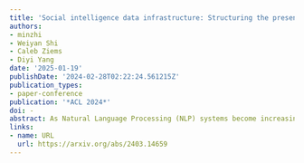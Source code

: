 ```yaml
---
title: 'Social intelligence data infrastructure: Structuring the present and navigating the future'
authors:
- minzhi
- Weiyan Shi
- Caleb Ziems
- Diyi Yang
date: '2025-01-19'
publishDate: '2024-02-28T02:22:24.561215Z'
publication_types:
- paper-conference
publication: '*ACL 2024*'
doi: -
abstract: As Natural Language Processing (NLP) systems become increasingly integrated into human social life, these technologies will need to increasingly rely on social intelligence. Although there are many valuable datasets that benchmark isolated dimensions of social intelligence, there does not yet exist any body of work to join these threads into a cohesive subfield in which researchers can quickly identify research gaps and future directions. Towards this goal, we build a Social AI Data Infrastructure, which consists of a comprehensive social AI taxonomy and a data library of 480 NLP datasets. Our infrastructure allows us to analyze existing dataset efforts, and also evaluate language models' performance in different social intelligence aspects. Our analyses demonstrate its utility in enabling a thorough understanding of current data landscape and providing a holistic perspective on potential directions for future dataset development. We show there is a need for multifaceted datasets, increased diversity in language and culture, more long-tailed social situations, and more interactive data in future social intelligence data efforts.
links:
- name: URL
  url: https://arxiv.org/abs/2403.14659
---
```

